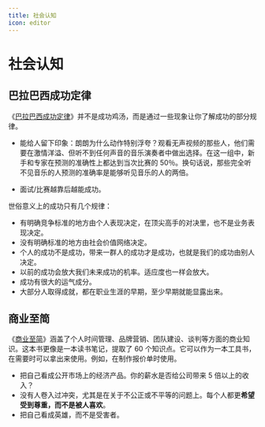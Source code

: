 ```yaml
---
title: 社会认知
icon: editor
---
```


# 社会认知

## 巴拉巴西成功定律

《[巴拉巴西成功定律](https://book.douban.com/subject/34901765/)》并不是成功鸡汤，而是通过一些现象让你了解成功的部分规律。

- 能给人留下印象：朗朗为什么动作特别浮夸？观看无声视频的那些人，他们需要在激情洋溢、但听不到任何声音的音乐演奏者中做出选择。在这一组中，新手和专家在预测的准确性上都达到当次比赛的 50％。换句话说，那些完全听不见音乐的人预测的准确率是能够听见音乐的人的两倍。

- 面试/比赛越靠后越能成功。

世俗意义上的成功只有几个规律：

- 有明确竞争标准的地方由个人表现决定，在顶尖高手的对决里，也不是业务表现决定。
- 没有明确标准的地方由社会价值网络决定。
- 个人的成功不是成功，带来一群人的成功才是成功，也就是我们的成功由别人决定。
- 以前的成功会放大我们未来成功的机率。适应度也一样会放大。
- 成功有很大的运气成分。
- 大部分人取得成就，都在职业生涯的早期，至少早期就能显露出来。

## 商业至简

《[商业至简](https://book.douban.com/subject/35956375/)》涵盖了个人时间管理、品牌营销、团队建设、谈判等方面的商业知识。这本书更像是一本读书笔记，提取了 60 个知识点。它可以作为一本工具书，在需要时可以拿出来使用。例如，在制作报价单时使用。

- 把自己看成公开市场上的经济产品。你的薪水是否给公司带来 5 倍以上的收入？
- 没有人卷入过冲突，尤其是在关于不公正或不平等的问题上。每个人都更**希望受到尊重，而不是被人喜欢**。
- 把自己看成英雄，而不是受害者。

